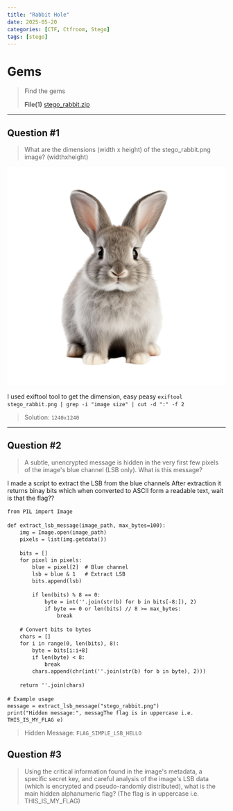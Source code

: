 ```yaml
---
title: "Rabbit Hole"
date: 2025-05-20
categories: [CTF, Ctfroom, Stego]
tags: [stego]
---
```


# Gems
>
> Find the gems
>
> **File(1)** [stego_rabbit.zip](/assets/file/stego_rabbit.zip)
>

---

## Question #1

>What are the dimensions (width x height) of the stego_rabbit.png image? 
>(widthxheight)

![stego_rabbit](/assets/img/stego_rabbit.png)

I used exiftool tool to get the dimension, easy peasy
```exiftool stego_rabbit.png | grep -i "image size" | cut -d ":" -f 2```

> Solution: `1240x1240`

---

## Question #2

>A subtle, unencrypted message is hidden in the very first few pixels of the image's blue channel (LSB only). What is this message?

I made a script to extract the LSB from the blue channels
After extraction it returns binay bits which when converted to ASCII form a readable text, wait is that the flag??

```
from PIL import Image

def extract_lsb_message(image_path, max_bytes=100):
    img = Image.open(image_path)
    pixels = list(img.getdata())

    bits = []
    for pixel in pixels:
        blue = pixel[2]  # Blue channel
        lsb = blue & 1   # Extract LSB
        bits.append(lsb)

        if len(bits) % 8 == 0:
            byte = int(''.join(str(b) for b in bits[-8:]), 2)
            if byte == 0 or len(bits) // 8 >= max_bytes:
                break

    # Convert bits to bytes
    chars = []
    for i in range(0, len(bits), 8):
        byte = bits[i:i+8]
        if len(byte) < 8:
            break
        chars.append(chr(int(''.join(str(b) for b in byte), 2)))

    return ''.join(chars)

# Example usage
message = extract_lsb_message("stego_rabbit.png")
print("Hidden message:", messagThe flag is in uppercase i.e. THIS_IS_MY_FLAG e)
```
> Hidden Message: `FLAG_SIMPLE_LSB_HELLO`

## Question #3
> Using the critical information found in the image's metadata, a specific secret key, and careful analysis of the image's LSB data (which is encrypted and pseudo-randomly distributed), what is the main hidden alphanumeric flag?
>(The flag is in uppercase i.e. THIS_IS_MY_FLAG)